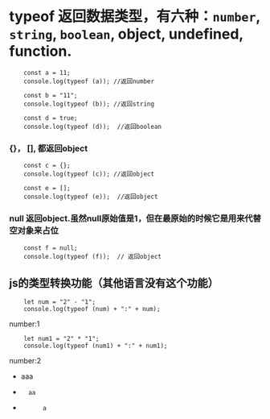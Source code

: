 # typeof 返回数据类型，有六种：`number`, `string`, `boolean`, object, undefined, function. 
```
    const a = 11;
    console.log(typeof (a)); //返回number
```

```
    const b = "11";
    console.log(typeof (b)); //返回string
```

```
    const d = true;
    console.log(typeof (d));  //返回boolean
```

### {}， [], 都返回object
```
    const c = {};
    console.log(typeof (c)); //返回object
```

```
    const e = [];
    console.log(typeof (e));  //返回object
```

### null 返回object.虽然null原始值是1，但在最原始的时候它是用来代替空对象来占位
```
    const f = null;
    console.log(typeof (f));  // 返回object

```


##  js的类型转换功能（其他语言没有这个功能）
```
    let num = "2" - "1";
    console.log(typeof (num) + ":" + num); 
```
   number:1
   
```
    let num1 = "2" * "1";
    console.log(typeof (num1) + ":" + num1); 
```
   number:2


*   aaa
*       aa
*           a
